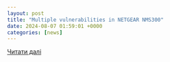```yaml
---
layout: post
title: "Multiple vulnerabilities in NETGEAR NMS300"
date: 2024-08-07 01:59:01 +0000
categories: [news]
---
```


[Читати далі](https://www.cybersecurity-help.cz/vdb/SB20240806134)
